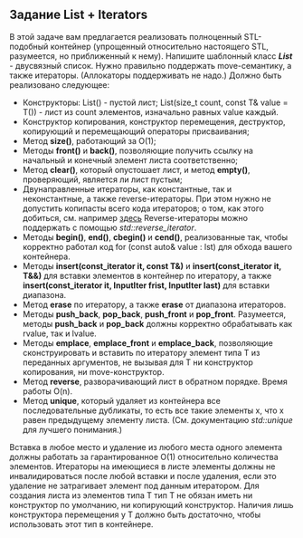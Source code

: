 ## Задание List + Iterators

В этой задаче вам предлагается реализовать полноценный STL-подобный контейнер (упрощенный относительно настоящего STL, разумеется, но приближенный к нему). Напишите шаблонный класс ***List<T>*** - двусвязный список. Нужно правильно поддержать move-семантику, а также итераторы. (Аллокаторы поддерживать не надо.)
Должно быть реализовано следующее:
- Конструкторы: List() - пустой лист; List(size_t count, const T& value = T()) - лист из count элементов, изначально равных value каждый.
- Конструктор копирования, конструктор перемещения, деструктор, копирующий и перемещающий операторы присваивания;
- Метод **size()**, работающий за O(1);
- Методы **front()** и **back()**, позволяющие получить ссылку на начальный и конечный элемент листа соответственно;
- Метод **сlear()**, который опустошает лист, и метод **empty()**, проверяющий, является ли лист пустым;
- Двунаправленные итераторы, как константные, так и неконстантные, а также reverse-итераторы. При этом нужно не допустить копипасты всего кода итераторов; о том, как этого добиться, см. например [здесь](https://stackoverflow.com/questions/2150192/how-to-avoid-code-duplication-implementing-const-and-non-const-iterators) Reverse-итераторы можно поддержать с помощью *std::reverse_iterator*.
- Методы **begin()**, **end()**, **cbegin()** и **cend()**, реализованные так, чтобы корректно работал код for (const auto& value : lst) для обхода вашего контейнера.
- Методы **insert(const_iterator it, const T&)** и **insert(const_iterator it, T&&)** для вставки элементов в контейнер по итератору, а также **insert(const_iterator it, InputIter frist, InputIter last)** для вставки диапазона.
- Метод **erase** по итератору, а также **erase** от диапазона итераторов.
- Методы **push_back**, **pop_back**, **push_front** и **pop_front**. Разумеется, методы **push_back** и **pop_back** должны корректно обрабатывать как rvalue, так и lvalue.
- Методы **emplace**, **emplace_front** и **emplace_back**, позволяющие сконструировать и вставить по итератору элемент типа T из переданных аргументов, не вызывая для T ни конструктор копирования, ни move-конструктор.
- Метод **reverse**, разворачивающий лист в обратном порядке. Время работы O(n).
- Метод **unique**, который удаляет из контейнера все последовательные дубликаты, то есть все такие элементы x, что x равен предыдущему элементу листа. (См. документацию *std::unique* для лучшего понимания.)
  
  
Вставка в любое место и удаление из любого места одного элемента должны работать за гарантированное O(1) относительно количества элементов. Итераторы на имеющиеся в листе элементы должны не инвалидироваться после любой вставки и после удаления, если это удаление не затрагивает элемент под данным итератором. Для создания листа из элементов типа T тип T не обязан иметь ни конструктор по умолчанию, ни копирующий конструктор. Наличия лишь конструктора перемещения у T должно быть достаточно, чтобы использовать этот тип в контейнере.
